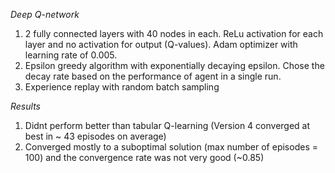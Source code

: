 *Deep Q-network*
1. 2 fully connected layers with 40 nodes in each. ReLu activation for each layer and no activation for output (Q-values). Adam optimizer with learning rate of 0.005.
2. Epsilon greedy algorithm with exponentially decaying epsilon. Chose the decay rate based on the performance of agent in a single run.
3. Experience replay with random batch sampling

*Results*
1. Didnt perform better than tabular Q-learning (Version 4 converged at best in ~ 43 episodes on average)
2. Converged mostly to a suboptimal solution (max number of episodes = 100) and the convergence rate was not very good (~0.85)

